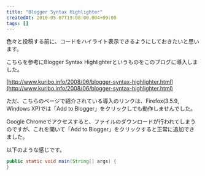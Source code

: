 ```yaml
---
title: "Blogger Syntax Highlighter"
createdAt: 2010-05-07T19:08:00.004+09:00
tags: []
---
```

色々と投稿する前に、コードをハイライト表示できるようにしておきたいと思います。
<!--more-->
こちらを参考にBlogger Syntax Highlighterというものをこのブログに導入しました。

[http://www.kuribo.info/2008/06/blogger-syntax-highlighter.html](http://www.kuribo.info/2008/06/blogger-syntax-highlighter.html)

ただ、こちらのページで紹介されている導入のリンクは、Firefox(3.5.9, Windows XP)では「Add to Blogger」をクリックしても動作しませんでした。

Google Chromeでアクセスすると、ファイルのダウンロードが行われてしまうのですが、これを開いて「Add to Blogger」をクリックすると正常に追加できました。

以下のような感じです。

```java
public static void main(String[] args) {
}
```
